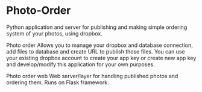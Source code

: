 # Photo-Order
Python application and server for publishing and making simple ordering system of your photos, using dropbox.

Photo order
Allows you to manage your dropbox and database connection, add files to database and create URL to publish those files.
You can use your existing dropbox account to create your app key or create new app key and develop/modify this application for your own purposes.

Photo order web
Web server/layer for handling published photos and ordering them.
Runs on Flask framework.
